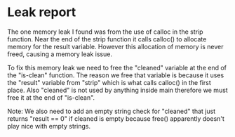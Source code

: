 # Leak report

The one memory leak I found was from the use of calloc in the strip function. Near the end of the strip function it calls calloc() to allocate memory for the result variable. However this allocation of memory is never freed, causing a memory leak issue.

To fix this memory leak we need to free the "cleaned" variable at the end of the "is-clean" function. The reason we free that variable is because it uses the "result" variable from "strip" which is what calls calloc() in the first place. Also "cleaned" is not used by anything inside main therefore we must free it at the end of "is-clean".

Note: We also need to add an empty string check for "cleaned" that just returns "result == 0" if cleaned is empty because free() apparently doesn't play nice with empty strings.

